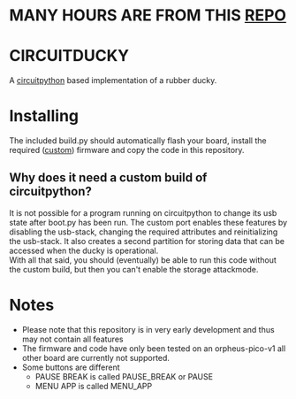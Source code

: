 # MANY HOURS ARE FROM THIS [REPO](https://github.com/nopro263/circuitpython)

# CIRCUITDUCKY
A [circuitpython](https://github.com/adafruit/circuitpython) based implementation of a rubber ducky.

# Installing

The included build.py should automatically flash your board, install the required ([custom](https://github.com/nopro263/circuitpython)) firmware and copy the code in this repository.

## Why does it need a custom build of circuitpython?
It is not possible for a program running on circuitpython to change its usb state after boot.py has been run. The custom port enables these features by disabling the usb-stack, changing the required attributes and reinitializing the usb-stack. It also creates a second partition for storing data that can be accessed when the ducky is operational. \
With all that said, you should (eventually) be able to run this code without the custom build, but then you can't enable the storage attackmode.

# Notes
- Please note that this repository is in very early development and thus may not contain all features
- The firmware and code have only been tested on an orpheus-pico-v1 all other board are currently not supported.
- Some buttons are different
  - PAUSE BREAK is called PAUSE_BREAK or PAUSE
  - MENU APP is called MENU_APP